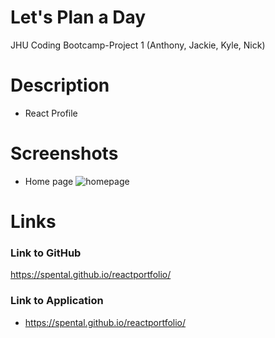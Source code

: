 # Let's Plan a Day
JHU Coding Bootcamp-Project 1 (Anthony, Jackie, Kyle, Nick)
# Description
-  React Profile 
# Screenshots
- Home page
 ![homepage](public/images/demo.png)
# Links
### Link to GitHub
https://spental.github.io/reactportfolio/
### Link to Application
- https://spental.github.io/reactportfolio/

